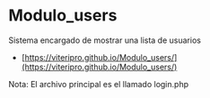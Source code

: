 # Modulo_users
Sistema encargado de mostrar una lista de usuarios



- [https://viteripro.github.io/Modulo_users/](https://viteripro.github.io/Modulo_users/)

Nota: El archivo principal es el llamado login.php
